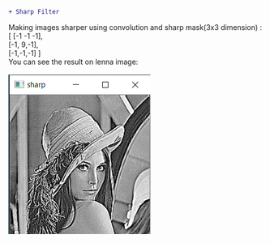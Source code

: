 ```diff
+ Sharp Filter
```
Making images sharper using convolution and sharp mask(3x3 dimension) : </br>
[ [-1 -1 -1],</br>
  [-1, 9,-1],</br>
  [-1,-1,-1] ]</br>
You can see the result on lenna image:</br></br>
![](result.PNG)
